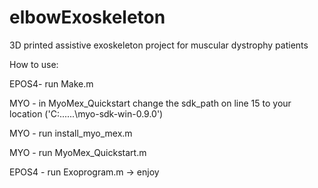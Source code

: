 # elbowExoskeleton
3D printed assistive exoskeleton project for muscular dystrophy patients

How to use:

EPOS4- run Make.m

MYO - in MyoMex_Quickstart change the sdk_path on line 15 to your location ('C:\...\...\myo-sdk-win-0.9.0')

MYO - run install_myo_mex.m

MYO - run MyoMex_Quickstart.m

EPOS4 - run Exoprogram.m -> enjoy
